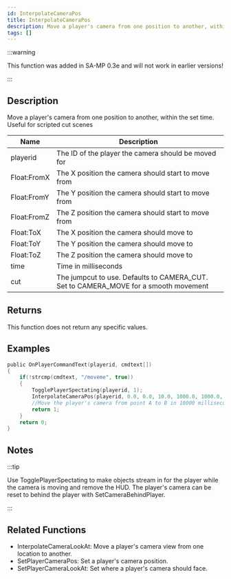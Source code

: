 ```yaml
---
id: InterpolateCameraPos
title: InterpolateCameraPos
description: Move a player's camera from one position to another, within the set time.
tags: []
---
```


<TagLinks />

:::warning

This function was added in SA-MP 0.3e and will not work in earlier versions!

:::

## Description

Move a player's camera from one position to another, within the set time. Useful for scripted cut scenes


| Name | Description |
|------|-------------|
|playerid | The ID of the player the camera should be moved for|
|Float:FromX | The X position the camera should start to move from|
|Float:FromY | The Y position the camera should start to move from|
|Float:FromZ | The Z position the camera should start to move from|
|Float:ToX | The X position the camera should move to|
|Float:ToY | The Y position the camera should move to|
|Float:ToZ | The Z position the camera should move to|
|time | Time in milliseconds|
|cut | The jumpcut to use. Defaults to CAMERA_CUT. Set to CAMERA_MOVE for a smooth movement|


## Returns

This function does not return any specific values.


## Examples


```c
public OnPlayerCommandText(playerid, cmdtext[])
{
    if(!strcmp(cmdtext, "/moveme", true))
    {
        TogglePlayerSpectating(playerid, 1);
        InterpolateCameraPos(playerid, 0.0, 0.0, 10.0, 1000.0, 1000.0, 30.0, 10000, CAMERA_MOVE);
        //Move the player's camera from point A to B in 10000 milliseconds (10 seconds).
        return 1;
    }
    return 0;
}
```


## Notes

:::tip


Use TogglePlayerSpectating to make objects stream in for the player while the camera is moving and remove the HUD.
The player's camera can be reset to behind the player with SetCameraBehindPlayer.

:::


## Related Functions


-  InterpolateCameraLookAt: Move a player's camera view from one location to another.
-  SetPlayerCameraPos: Set a player's camera position.
-  SetPlayerCameraLookAt: Set where a player's camera should face.